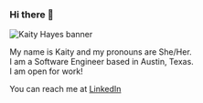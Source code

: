<p align="center">

### Hi there 👋

![Kaity Hayes banner](https://i.imgur.com/hrKsNlns.png)

My name is Kaity and my pronouns are She/Her.  
I am a Software Engineer based in Austin, Texas.  
I am open for work!  

You can reach me at [LinkedIn](https://www.linkedin.com/in/kaityhayes/)

</p>







<!--
**kaityhayes/kaityhayes** is a ✨ _special_ ✨ repository because its `README.md` (this file) appears on your GitHub profile.

Here are some ideas to get you started:

- 🔭 I’m currently working on ...
- 🌱 I’m currently learning ...
- 👯 I’m looking to collaborate on ...
- 🤔 I’m looking for help with ...
- 💬 Ask me about ...
- 📫 How to reach me: ...
- 😄 Pronouns: ...
- ⚡ Fun fact: ...
-->
